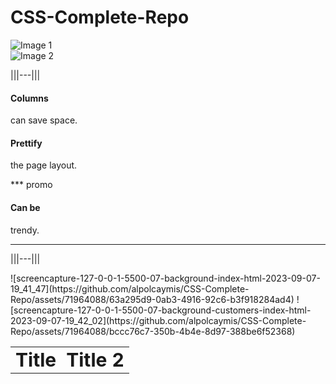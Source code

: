 # CSS-Complete-Repo
<div class="image-container">
    <div class="column">
        <img src="https://github.com/alpolcaymis/CSS-Complete-Repo/assets/71964088/63a295d9-0ab3-4916-92c6-b3f918284ad4" alt="Image 1">
    </div>
    <div class="column">
        <img src="https://github.com/alpolcaymis/CSS-Complete-Repo/assets/71964088/bccc76c7-350b-4b4e-8d97-388be6f52368" alt="Image 2">
    </div>
</div>


|||---|||
#### Columns

can save space.

#### Prettify

the page layout.

*** promo
#### Can be

trendy.
***
|||---|||

<table border="0">
 <tr>
    <td><b style="font-size:30px">Title</b></td>
    <td><b style="font-size:30px">Title 2</b></td>
 </tr>
 <tr>
    ![screencapture-127-0-0-1-5500-07-background-index-html-2023-09-07-19_41_47](https://github.com/alpolcaymis/CSS-Complete-Repo/assets/71964088/63a295d9-0ab3-4916-92c6-b3f918284ad4)
    ![screencapture-127-0-0-1-5500-07-background-customers-index-html-2023-09-07-19_42_02](https://github.com/alpolcaymis/CSS-Complete-Repo/assets/71964088/bccc76c7-350b-4b4e-8d97-388be6f52368)
 </tr>
</table>
